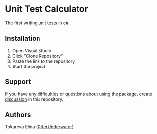 # Unit Test Calculator
The first writing unit tests in c#.

## Installation
1. Open Visual Studio
2. Click "Clone Repository"
3. Paste the link to the repository
4. Start the project

## Support
If you have any difficulties or questions about using the package, create 
[discussion](https://github.com/OtterUnderwater/UnitCalculator/issues/new/choose) in this repository.

## Authors
Tokareva Elina ([OtterUnderwater](https://github.com/OtterUnderwater))
